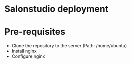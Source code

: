 # Salonstudio deployment

# Pre-requisites
- Clone the repository to the server (Path: /home/ubuntu)
- Install nginx
- Configure nginx
